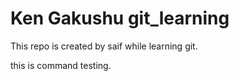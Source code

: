 # Ken Gakushu git_learning

This repo is created  by saif while learning git.

this is command testing.
